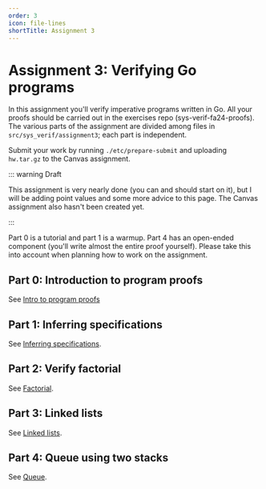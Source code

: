 ```yaml
---
order: 3
icon: file-lines
shortTitle: Assignment 3
---
```


# Assignment 3: Verifying Go programs

In this assignment you'll verify imperative programs written in Go. All your proofs should be carried out in the exercises repo (sys-verif-fa24-proofs). The various parts of the assignment are divided among files in `src/sys_verif/assignment3`; each part is independent.

Submit your work by running `./etc/prepare-submit` and uploading `hw.tar.gz` to the Canvas assignment.

::: warning Draft

This assignment is very nearly done (you can and should start on it), but I will be adding point values and some more advice to this page. The Canvas assignment also hasn't been created yet.

:::

Part 0 is a tutorial and part 1 is a warmup. Part 4 has an open-ended component (you'll write almost the entire proof yourself). Please take this into account when planning how to work on the assignment.

## Part 0: Introduction to program proofs

See [Intro to program proofs](./intro.md)

## Part 1: Inferring specifications

See [Inferring specifications](./infer_specs.md).

## Part 2: Verify factorial

See [Factorial](./factorial_proof.md).

## Part 3: Linked lists

See [Linked lists](./linked_list_proof.md).

## Part 4: Queue using two stacks

See [Queue](./queue_proof.md).
